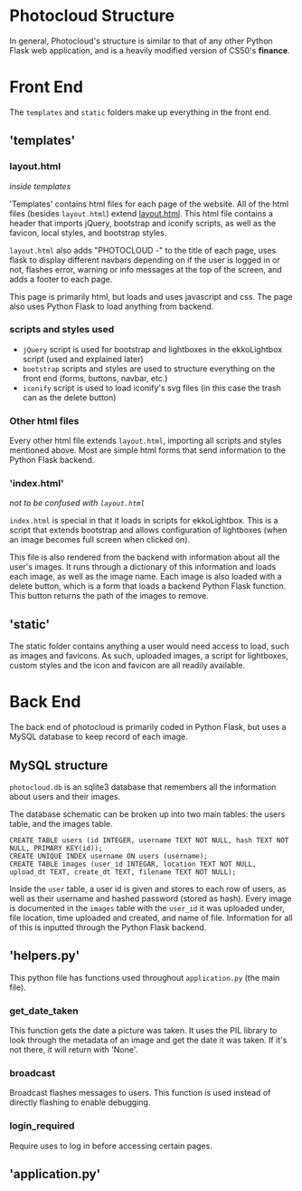 # Photocloud Structure

In general, Photocloud's structure is similar to that of any other Python Flask web application, and is a heavily modified version of CS50's **finance**.

# Front End

The `templates` and `static` folders make up everything in the front end. 

## 'templates'

### layout.html
*inside templates*

'Templates' contains html files for each page of the website. All of the html files (besides `layout.html`) extend [layout.html](templates/layout.html). This html file contains a header that imports jQuery, bootstrap and iconify scripts, as well as the favicon, local styles, and bootstrap styles. 

`layout.html` also adds "PHOTOCLOUD -" to the title of each page, uses flask to display different navbars depending on if the user is logged in or not, flashes error, warning or info messages at the top of the screen, and adds a footer to each page.

This page is primarily html, but loads and uses javascript and css.
The page also uses Python Flask to load anything from backend.

### scripts and styles used

- `jQuery` script is used for bootstrap and lightboxes in the ekkoLightbox script (used and explained later)
- `bootstrap` scripts and styles are used to structure everything on the front end (forms, buttons, navbar, etc.)
- `iconify` script is used to load iconify's svg files (in this case the trash can as the delete button)

### Other html files

Every other html file extends `layout.html`, importing all scripts and styles mentioned above. Most are simple html forms that send information to the Python Flask backend.

### 'index.html'
*not to be confused with `layout.html`*

`index.html` is special in that it loads in scripts for ekkoLightbox. This is a script that extends bootstrap and allows configuration of lightboxes (when an image becomes full screen when clicked on). 

This file is also rendered from the backend with information about all the user's images. It runs through a dictionary of this information and loads each image, as well as the image name. Each image is also loaded with a delete button, which is a form that loads a backend Python Flask function. This button returns the path of the images to remove.

## 'static'

The static folder contains anything a user would need access to load, such as images and favicons. As such, uploaded images, a script for lightboxes, custom styles and the icon and favicon are all readily available.

# Back End

The back end of photocloud is primarily coded in Python Flask, but uses a MySQL database to keep record of each image.

## MySQL structure

`photocloud.db` is an sqlite3 database that remembers all the information about users and their images. 

The database schematic can be broken up into two main tables: the users table, and the images table.
```
CREATE TABLE users (id INTEGER, username TEXT NOT NULL, hash TEXT NOT NULL, PRIMARY KEY(id));
CREATE UNIQUE INDEX username ON users (username);
CREATE TABLE images (user_id INTEGAR, location TEXT NOT NULL, upload_dt TEXT, create_dt TEXT, filename TEXT NOT NULL);
```

Inside the `user` table, a user id is given and stores to each row of users, as well as their username and hashed password (stored as hash). Every image is documented in the `images` table with the `user_id` it was uploaded under, file location, time uploaded and created, and name of file. Information for all of this is inputted through the Python Flask backend.

## 'helpers.py'

This python file has functions used throughout `application.py` (the main file).

### get_date_taken

This function gets the date a picture was taken. It uses the PIL library to look through the metadata of an image and get the date it was taken. If it's not there, it will return with 'None'.

### broadcast

Broadcast flashes messages to users. This function is used instead of directly flashing to enable debugging.

### login_required

Require uses to log in before accessing certain pages.

## 'application.py'



